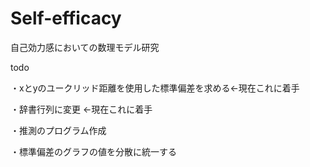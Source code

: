 # Self-efficacy

自己効力感においての数理モデル研究

todo 

・xとyのユークリッド距離を使用した標準偏差を求める←現在これに着手 

・辞書行列に変更 ←現在これに着手 

・推測のプログラム作成 

・標準偏差のグラフの値を分散に統一する

